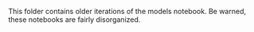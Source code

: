 This folder contains older iterations of the models notebook. Be warned, these notebooks are fairly disorganized.
